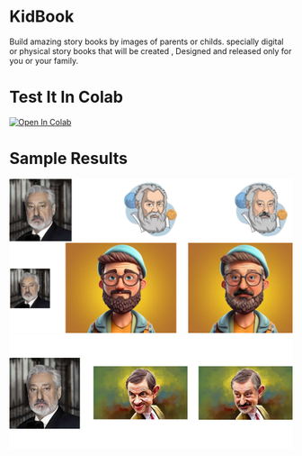 # KidBook
Build amazing story books by images of parents or childs.
specially digital or physical story books that will be created , Designed and released only for you or your family.

# Test It In Colab
[![Open In Colab](https://colab.research.google.com/assets/colab-badge.svg)](https://colab.research.google.com/github/masuodheidari/KidBook/blob/main/ColabNotebooks/KidBook.ipynb#scrollTo=G9BdiCppV6AS)


# Sample Results
![alt text](https://github.com/masuodheidari/KidBook/blob/main/res1.png)
![alt text](https://github.com/masuodheidari/KidBook/blob/main/res2.png)
![alt text](https://github.com/masuodheidari/KidBook/blob/main/res3.png)
